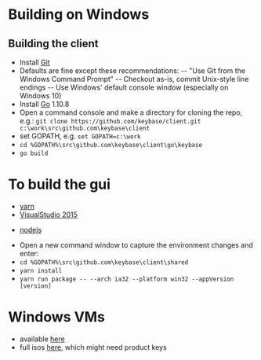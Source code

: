 # Building on Windows
## Building the client
- Install [Git](https://git-scm.com/download/win)
- Defaults are fine except these recommendations:
-- "Use Git from the Windows Command Prompt"
-- Checkout as-is, commit Unix-style line endings
-- Use Windows' default console window (especially on Windows 10)
- Install [Go](https://golang.org/dl/) 1.10.8
- Open a command console and make a directory for cloning the repo, e.g.:
`git clone https://github.com/keybase/client.git c:\work\src\github.com\keybase\client`
- set GOPATH, e.g. `set GOPATH=c:\work`
- `cd %GOPATH%\src\github.com\keybase\client\go\keybase`
- `go build`

# To build the gui
- [yarn](https://yarnpkg.com/lang/en/docs/install/)
- [VisualStudio 2015](https://my.visualstudio.com/downloads?q=visual%20studio%20enterprise%202015)
* [nodejs](https://nodejs.org/en/download/)
- Open a new command window to capture the environment changes and enter:
- `cd %GOPATH%\src\github.com\keybase\client\shared`
- `yarn install`
- `yarn run package -- --arch ia32 --platform win32 --appVersion [version]`

# Windows VMs
- available [here](https://dev.windows.com/en-us/microsoft-edge/tools/vms/windows/)
- full isos [here](https://www.microsoft.com/en-gb/software-download/windows10ISO), which might need product keys


